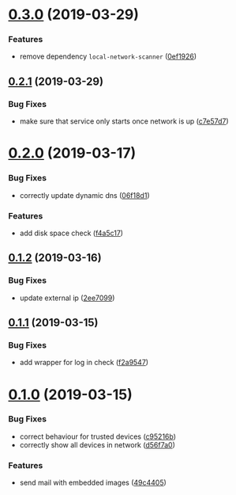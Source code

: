 # [0.3.0](https://github.com/krlwlfrt/motion-server/compare/v0.2.1...v0.3.0) (2019-03-29)


### Features

* remove dependency `local-network-scanner` ([0ef1926](https://github.com/krlwlfrt/motion-server/commit/0ef1926))



## [0.2.1](https://github.com/krlwlfrt/motion-server/compare/v0.2.0...v0.2.1) (2019-03-29)


### Bug Fixes

* make sure that service only starts once network is up ([c7e57d7](https://github.com/krlwlfrt/motion-server/commit/c7e57d7))



# [0.2.0](https://github.com/krlwlfrt/motion-server/compare/v0.1.2...v0.2.0) (2019-03-17)


### Bug Fixes

* correctly update dynamic dns ([06f18d1](https://github.com/krlwlfrt/motion-server/commit/06f18d1))


### Features

* add disk space check ([f4a5c17](https://github.com/krlwlfrt/motion-server/commit/f4a5c17))



## [0.1.2](https://github.com/krlwlfrt/motion-server/compare/v0.1.1...v0.1.2) (2019-03-16)


### Bug Fixes

* update external ip ([2ee7099](https://github.com/krlwlfrt/motion-server/commit/2ee7099))



## [0.1.1](https://github.com/krlwlfrt/motion-server/compare/v0.1.0...v0.1.1) (2019-03-15)


### Bug Fixes

* add wrapper for log in check ([f2a9547](https://github.com/krlwlfrt/motion-server/commit/f2a9547))



# [0.1.0](https://github.com/krlwlfrt/motion-server/compare/d56f7a0...v0.1.0) (2019-03-15)


### Bug Fixes

* correct behaviour for trusted devices ([c95216b](https://github.com/krlwlfrt/motion-server/commit/c95216b))
* correctly show all devices in network ([d56f7a0](https://github.com/krlwlfrt/motion-server/commit/d56f7a0))


### Features

* send mail with embedded images ([49c4405](https://github.com/krlwlfrt/motion-server/commit/49c4405))



